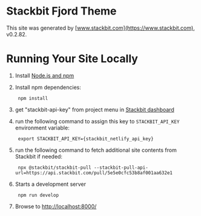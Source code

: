 # Stackbit Fjord Theme

This site was generated by [www.stackbit.com](https://www.stackbit.com), v0.2.82.

# Running Your Site Locally

1. Install [Node.js and npm](https://nodejs.org/en/)

1. Install npm dependencies:

        npm install

1. get "stackbit-api-key" from project menu in [Stackbit dashboard](https://app.stackbit.com/dashboard)

1. run the following command to assign this key to `STACKBIT_API_KEY` environment variable:

        export STACKBIT_API_KEY={stackbit_netlify_api_key}

1. run the following command to fetch additional site contents from Stackbit if needed:

        npx @stackbit/stackbit-pull --stackbit-pull-api-url=https://api.stackbit.com/pull/5e5e0cfc53b8af001aa632e1

1. Starts a development server

        npm run develop

1. Browse to [http://localhost:8000/](http://localhost:8000/)
